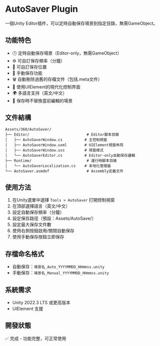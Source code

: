 # AutoSaver Plugin

一個Unity Editor插件，可以定時自動保存場景到指定目錄，無需GameObject。

## 功能特色

- 🕒 定時自動保存場景（Editor-only，無需GameObject）
- ⚙️ 可自訂保存頻率（分鐘）
- 📁 可自訂保存位置
- 💾 手動保存功能
- 🗑️ 自動刪除過舊的存檔文件（包括.meta文件）
- 🎨 使用UIElement的現代化控制界面
- 🌍 多語言支持（英文/中文）
- 🔄 保存時不替換當前編輯的場景

## 文件結構

```
Assets/360/AutoSaver/
├── Editor/                          # Editor腳本目錄
│   ├── AutoSaverWindow.cs          # 主控制視窗
│   ├── AutoSaverWindow.uxml        # UIElement視窗佈局
│   ├── AutoSaverWindow.uss         # 視窗樣式
│   └── AutoSaverEditor.cs          # Editor-only自動保存邏輯
├── Runtime/                         # 運行時腳本目錄
│   └── AutoSaverLocalization.cs    # 本地化管理器
└── AutoSaver.asmdef                 # Assembly定義文件
```

## 使用方法

1. 在Unity選單中選擇 `Tools > AutoSaver` 打開控制視窗
2. 在頂部選擇語言（英文/中文）
3. 設定自動保存頻率（分鐘）
4. 設定保存路徑（預設：Assets/AutoSave/）
5. 設定最大保存文件數
6. 使用右側按鈕啟用/關閉自動保存
7. 使用手動保存按鈕立即保存

## 存檔命名格式

- 自動保存：`場景名_Auto_YYYYMMDD_HHmmss.unity`
- 手動保存：`場景名_Manual_YYYYMMDD_HHmmss.unity`

## 系統需求

- Unity 2022.3 LTS 或更高版本
- UIElement 支援

## 開發狀態

✅ 完成 - 功能完整，可正常使用
